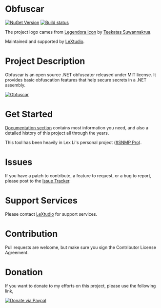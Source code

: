 Obfuscar
========

[![NuGet Version](https://img.shields.io/nuget/v/Obfuscar.svg?style=flat-square)](https://www.nuget.org/packages/Obfuscar/)
[![Build status](https://img.shields.io/github/workflow/status/obfuscar/obfuscar/Windows?style=flat-square)](https://github.com/obfuscar/obfuscar/actions/workflows/windows.yml)

The project logo cames from [Legendora Icon](http://raindropmemory.deviantart.com/art/Legendora-Icon-Set-118999011) by 
[Teekatas Suwannakrua](http://raindropmemory.deviantart.com/).

Maintained and supported by [LeXtudio](https://lextudio.com/).

# Project Description
Obfuscar is an open source .NET obfuscator released under MIT license. It provides basic obfuscation features that help secure secrets in a .NET assembly.

[![Obfuscar](obfuscar.png)](https://www.obfuscar.com/)

# Get Started
[Documentation section](http://docs.obfuscar.com/) contains most information you need, and also a detailed history of this project all through the years.

This tool has been heavily in Lex Li's personal project ([#SNMP Pro](https://www.sharpsnmp.com/)). 

# Issues
If you have a patch to contribute, a feature to request, or a bug to report, please post to the [Issue Tracker](https://github.com/obfuscar/obfuscar/issues).

# Support Services
Please contact [LeXtudio](http://lextudio.com/Home/Send) for support services.

# Contribution
Pull requests are welcome, but make sure you sign the Contributor License Agreement.

# Donation
If you want to donate to my efforts on this project, please use the following link,

[![Donate via Paypal](https://www.paypal.com/en_US/i/btn/btn_donateCC_LG.gif)](https://www.paypal.com/cgi-bin/webscr?cmd=_s-xclick&hosted_button_id=TZATDDPGZUSPL)
